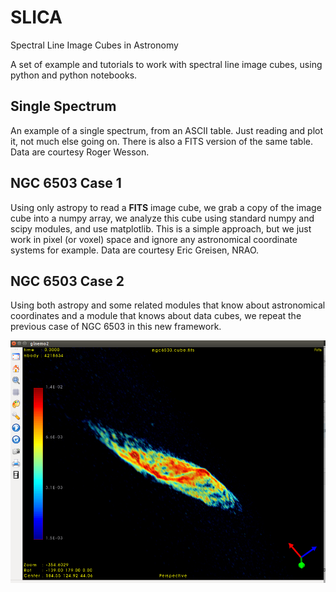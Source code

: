 # SLICA
Spectral Line Image Cubes in Astronomy

A set of example and tutorials to work with spectral line image cubes, using python and python notebooks.

## Single Spectrum
An example of a single spectrum, from an ASCII table. Just reading and plot it, not much else going on. There is also a FITS version of the same table. Data are courtesy Roger Wesson.

## NGC 6503 Case 1
Using only astropy to read a **FITS** image cube, we grab a copy of the image cube into a numpy array, we analyze this cube using standard numpy and scipy modules, and use matplotlib. This is a simple approach, but we just work in pixel (or  voxel) space and ignore any astronomical coordinate systems for example. Data are courtesy Eric Greisen, NRAO.

## NGC 6503 Case 2
Using both astropy and some related modules that know about astronomical coordinates and a module that knows about data cubes, we repeat the previous case of NGC 6503 in this new framework.

![Example CubeView for N6503](data/n6503-glnemo2.png "just an example cube")
